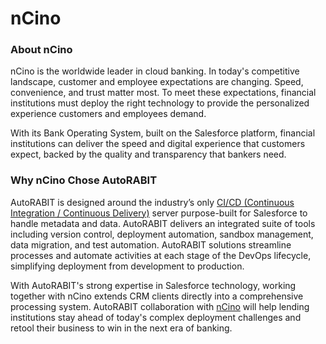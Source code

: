 # nCino

### About nCino <a href="#about-ncino" id="about-ncino"></a>

nCino is the worldwide leader in cloud banking. In today's competitive landscape, customer and employee expectations are changing. Speed, convenience, and trust matter most. To meet these expectations, financial institutions must deploy the right technology to provide the personalized experience customers and employees demand.

With its Bank Operating System, built on the Salesforce platform, financial institutions can deliver the speed and digital experience that customers expect, backed by the quality and transparency that bankers need.

### Why nCino Chose AutoRABIT <a href="#why-ncino-chose-autorabit" id="why-ncino-chose-autorabit"></a>

AutoRABIT is designed around the industry’s only [CI/CD (Continuous Integration / Continuous Delivery)](https://www.autorabit.com/blog/avoid-these-common-salesforce-ci-cd-mistakes/) server purpose-built for Salesforce to handle metadata and data. AutoRABIT delivers an integrated suite of tools including version control, deployment automation, sandbox management, data migration, and test automation. AutoRABIT solutions streamline processes and automate activities at each stage of the DevOps lifecycle, simplifying deployment from development to production.

With AutoRABIT's strong expertise in Salesforce technology, working together with nCino extends CRM clients directly into a comprehensive processing system. AutoRABIT collaboration with [nCino](https://www.autorabit.com/industry-solution/banking-financial-services-ncino/) will help lending institutions stay ahead of today's complex deployment challenges and retool their business to win in the next era of banking.
